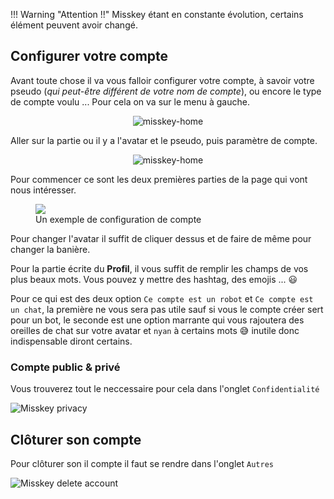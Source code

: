 !!! Warning "Attention !!"
     Misskey étant en constante évolution, certains élément peuvent avoir changé.

## Configurer  votre compte

Avant toute chose il va vous falloir configurer votre compte, à savoir votre pseudo (*qui peut-être différent de votre nom de compte*), ou encore le type de compte voulu ...
Pour cela on va sur le menu à gauche.
<center>

![misskey-home](/img/menu-002.png)
</center>

Aller sur la partie ou il y a l'avatar et le pseudo, puis paramètre de compte.
<center>

![misskey-home](/img/param-compte.png)
</center>

Pour commencer ce sont les deux premières parties de la page qui vont nous intéresser.

<figure>
  <img src="/img/param-compte-002.png" />
  <figcaption>Un exemple de configuration de compte</figcaption>
</figure>

Pour changer l'avatar il suffit de cliquer dessus et de faire de même pour changer la banière.

Pour la partie écrite du **Profil**, il vous suffit de remplir les champs de vos plus beaux mots. Vous pouvez y mettre des hashtag, des emojis ... 😃

Pour ce qui est des deux option `Ce compte est un robot` et `Ce compte est un chat`, la première ne vous sera pas utile sauf si vous le compte créer sert pour un bot, le seconde est une option marrante qui vous rajoutera des oreilles de chat sur votre avatar et `nyan` à certains mots 😅 inutile donc indispensable diront certains.

### Compte public & privé

Vous trouverez tout le neccessaire pour cela dans l'onglet `Confidentialité`

![Misskey privacy](/img/misskey-privacy.png)

## Clôturer son compte

Pour clôturer son il compte il faut se rendre dans l'onglet `Autres`

![Misskey delete account](/img/misskey-delete-account.png)